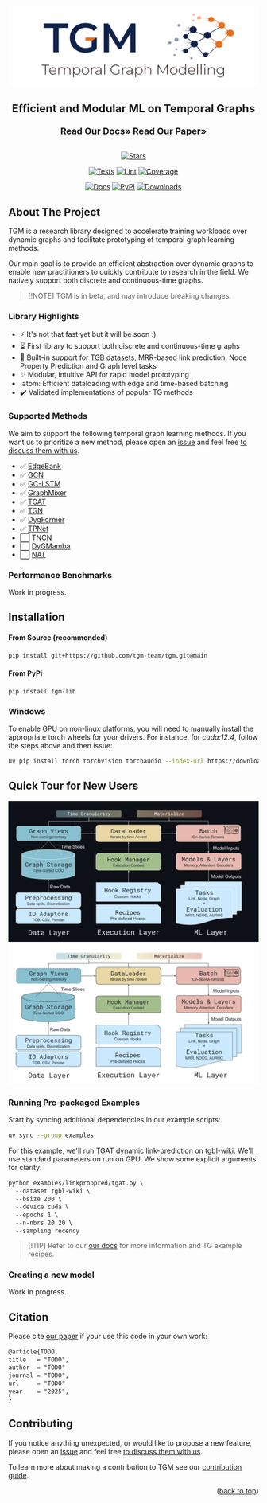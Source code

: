 <a id="readme-top"></a>

![image](./docs/img/logo.svg)

<div align="center">
<h3 style="font-size: 22px">Efficient and Modular ML on Temporal Graphs</h3>
<a href="https://tgm.readthedocs.io/en/latest"/><strong style="font-size: 18px;"/>Read Our Docs»</strong></a>
<a href="https://github.com/tgm-team/tgm"/><strong style="font-size: 18px;"/>Read Our Paper»</strong></a>
<br/>
<br/>

[![Stars](https://img.shields.io/github/stars/tgm-team/tgm?style=flat-square)](https://github.com/tgm-team/tgm/stargazers)

[![Tests](https://img.shields.io/github/actions/workflow/status/tgm-team/tgm/testing.yml?label=tests&style=flat-square)](https://github.com/tgm-team/tgm/actions/workflows/testing.yml)
[![Lint](https://img.shields.io/github/actions/workflow/status/tgm-team/tgm/ruff.yml?label=lint&style=flat-square)](https://github.com/tgm-team/tgm/actions/workflows/ruff.yml)
[![Coverage](https://img.shields.io/codecov/c/github/tgm-team/tgm?style=flat-square)](https://codecov.io/gh/tgm-team/tgm)

[![Docs](https://img.shields.io/readthedocs/tgm?style=flat-square)](https://tgm.readthedocs.io/en/latest/?badge=latest)
[![PyPI](https://img.shields.io/pypi/v/tgm?style=flat-square)](https://pypi.org/project/tgm-lib/)
[![Downloads](https://img.shields.io/pypi/dm/tgm?style=flat-square)](https://pypi.org/project/tgm-lib/)

</div>

## About The Project

TGM is a research library designed to accelerate training workloads over dynamic graphs and facilitate prototyping of temporal graph learning methods.

Our main goal is to provide an efficient abstraction over dynamic graphs to enable new practitioners to quickly contribute to research in the field. We natively support both discrete and continuous-time graphs.

> \[!NOTE\]
> TGM is in beta, and may introduce breaking changes.

### Library Highlights

- :zap: It's not that fast yet but it will be soon :)
- :hourglass_flowing_sand: First library to support both discrete and continuous-time graphs
- :wrench: Built-in support for [TGB datasets](https://tgb.complexdatalab.com/), MRR-based link prediction, Node Property Prediction and Graph level tasks
- :sparkles: Modular, intuitive API for rapid model prototyping
- :atom: Efficient dataloading with edge and time-based batching
- :heavy_check_mark: Validated implementations of popular TG methods

### Supported Methods

We aim to support the following temporal graph learning methods. If you want us to prioritize a new method, please open an [issue](https://github.com/tgm-team/tgm/issues) and feel free [to discuss them with us](https://github.com/tgm-team/tgm/discussions).

- :white_check_mark: [EdgeBank](https://arxiv.org/abs/2207.10128)
- :white_check_mark: [GCN](https://arxiv.org/abs/1609.02907)
- :white_check_mark: [GC-LSTM](https://arxiv.org/abs/1812.04206)
- :white_check_mark: [GraphMixer](https://arxiv.org/abs/2302.11636)
- :white_check_mark: [TGAT](https://arxiv.org/abs/2002.07962)
- :white_check_mark: [TGN](https://arxiv.org/abs/2006.10637)
- :white_check_mark: [DygFormer](https://arxiv.org/abs/2303.13047)
- :white_check_mark: [TPNet](https://arxiv.org/abs/2410.04013)
- :white_large_square: [TNCN](https://arxiv.org/abs/2406.07926)
- :white_large_square: [DyGMamba](https://arxiv.org/abs/2408.04713)
- :white_large_square: [NAT](https://arxiv.org/abs/2209.01084)

### Performance Benchmarks

Work in progress.

## Installation

#### From Source (recommended)

```sh
pip install git+https://github.com/tgm-team/tgm.git@main
```

#### From PyPi

```
pip install tgm-lib
```

### Windows

To enable GPU on non-linux platforms, you will need to manually install the appropriate torch wheels for your drivers. For instance, for *cuda:12.4*, follow the steps above and then issue:

```sh
uv pip install torch torchvision torchaudio --index-url https://download.pytorch.org/whl/cu124
```

## Quick Tour for New Users

![image](./docs/img/architecture-dark.svg#gh-dark-mode-only)
![image](./docs/img/architecture-light.svg#gh-light-mode-only)

### Running Pre-packaged Examples

Start by syncing additional dependencies in our example scripts:

```sh
uv sync --group examples
```

For this example, we'll run [TGAT](https://arxiv.org/abs/2002.07962) dynamic link-prediction on [tgbl-wiki](https://tgb.complexdatalab.com/docs/leader_linkprop/#tgbl-wiki-v2). We'll use standard parameters on run on GPU. We show some explicit arguments for clarity:

```
python examples/linkproppred/tgat.py \
  --dataset tgbl-wiki \
  --bsize 200 \
  --device cuda \
  --epochs 1 \
  --n-nbrs 20 20 \
  --sampling recency
```

> \[!TIP\]
> Refer to our [our docs](https://tgm.readthedocs.io/) for more information and TG example recipes.

### Creating a new model

Work in progress.

## Citation

Please cite [our paper](https://github.com/tgm-team/tgm) if your use this code in your own work:

```
@article{TODO,
title   = "TODO",
author  = "TODO"
journal = "TODO",
url     = "TODO"
year    = "2025",
}
```

## Contributing

If you notice anything unexpected, or would like to propose a new feature, please open an [issue](https://github.com/tgm-team/tgm/issues) and feel free [to discuss them with us](https://github.com/tgm-team/tgm/discussions).

To learn more about making a contribution to TGM see our [contribution guide](./.github/CONTRIBUTING.md).

<p align="right">(<a href="#readme-top">back to top</a>)</p>
